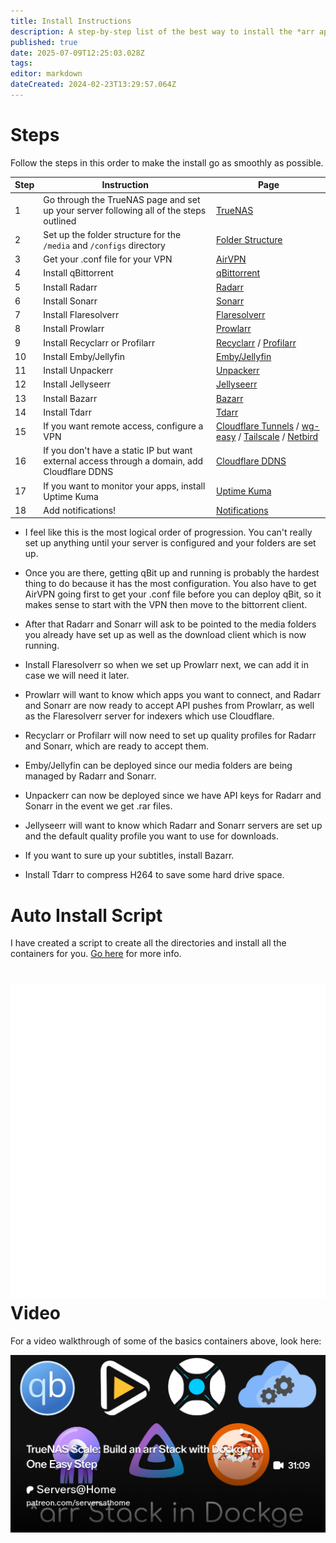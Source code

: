 ```yaml
---
title: Install Instructions
description: A step-by-step list of the best way to install the *arr apps
published: true
date: 2025-07-09T12:25:03.028Z
tags: 
editor: markdown
dateCreated: 2024-02-23T13:29:57.064Z
---
```


# Steps

Follow the steps in this order to make the install go as smoothly as possible.

| Step | Instruction | Page |
| --- | --- | --- |
| 1 | Go through the TrueNAS page and set up your server following all of the steps outlined | [TrueNAS](/TrueNAS) |
| 2   | Set up the folder structure for the `/media` and `/configs` directory | [Folder Structure](/Folder-Structure) |
| 3   | Get your .conf file for your VPN | [AirVPN](/AirVPN) |
| 4   | Install qBittorrent | [qBittorrent](/qBittorrent) |
| 5   | Install Radarr | [Radarr](/radarr) |
| 6   | Install Sonarr | [Sonarr](/Sonarr) |
| 7   | Install Flaresolverr | [Flaresolverr](/Flaresolverr) |
| 8   | Install Prowlarr | [Prowlarr](/Prowlarr) |
| 9   | Install Recyclarr or Profilarr | [Recyclarr](/Recyclarr) / [Profilarr](/profilarr) |
| 10  | Install Emby/Jellyfin | [Emby/Jellyfin](/Emby) |
| 11  | Install Unpackerr | [Unpackerr](/Unpackerr) |
| 12  | Install Jellyseerr | [Jellyseerr](/Jellyseerr) |
| 13  | Install Bazarr | [Bazarr](/bazarr) |
| 14  | Install Tdarr | [Tdarr](/tdarr) |
| 15  | If you want remote access, configure a VPN | [Cloudflare Tunnels](/CloudflareTunnels) / [wg-easy](/wg-easy) / [Tailscale](/tailscale) / [Netbird](/netbird) |
| 16  | If you don't have a static IP but want external access through a domain, add Cloudflare DDNS | [Cloudflare DDNS](/cloudflareddns) |
| 17  | If you want to monitor your apps, install Uptime Kuma | [Uptime Kuma](/Kuma) |
| 18  | Add notifications! | [Notifications](/Notifications) |

- I feel like this is the most logical order of progression. You can't really set up anything until your server is configured and your folders are set up.
 
- Once you are there, getting qBit up and running is probably the hardest thing to do because it has the most configuration. You also have to get AirVPN going first to get your .conf file before you can deploy qBit, so it makes sense to start with the VPN then move to the bittorrent client.
 
- After that Radarr and Sonarr will ask to be pointed to the media folders you already have set up as well as the download client which is now running.
 
- Install Flaresolverr so when we set up Prowlarr next, we can add it in case we will need it later. 
 
- Prowlarr will want to know which apps you want to connect, and Radarr and Sonarr are now ready to accept API pushes from Prowlarr, as well as the Flaresolverr server for indexers which use Cloudflare.
 
- Recyclarr or Profilarr will now need to set up quality profiles for Radarr and Sonarr, which are ready to accept them.
 
- Emby/Jellyfin can be deployed since our media folders are being managed by Radarr and Sonarr.
 
- Unpackerr can now be deployed since we have API keys for Radarr and Sonarr in the event we get .rar files.
 
- Jellyseerr will want to know which Radarr and Sonarr servers are set up and the default quality profile you want to use for downloads.

- If you want to sure up your subtitles, install Bazarr.

- Install Tdarr to compress H264 to save some hard drive space.

# Auto Install Script
I have created a script to create all the directories and install all the containers for you. [Go here](/Folder-Structure#auto-folder-creation-for-truenas) for more info. 

# <img src="/patreon-light.png" class="tab-icon"> Video

For a video walkthrough of some of the basics containers above, look here:

[![](/2025-01-28-truenas-scale-build-an-arr-stac-promo-card.png)](https://www.patreon.com/posts/truenas-scale-in-120976920)